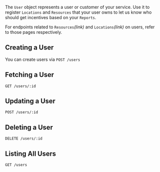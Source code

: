 The `User` object represents a user or customer of your service. Use it to register `Locations` and `Resources` that your user owns to let us know who should get incentives based on your `Reports`.

For endpoints related to `Resources`*(link)* and `Locations`*(link)* on users, refer to those pages respectively.

## Creating a User

You can create users via `POST /users`

## Fetching a User

`GET /users/:id`

## Updating a User

`POST /users/:id`

## Deleting a User

`DELETE /users/:id`

## Listing All Users

`GET /users`
